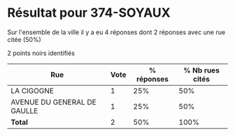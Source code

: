 # Résultat pour 374-SOYAUX

Sur l'ensemble de la ville il y a eu 4 réponses dont 2 réponses avec une rue citée (50%)

2 points noirs identifiés

| Rue | Vote | % réponses | % Nb rues cités|
|-----|------|------------|----------------|
| LA CIGOGNE | 1 | 25% | 50%|
| AVENUE DU GENERAL DE GAULLE | 1 | 25% | 50%|
| **Total** | 2 | 50% | 100%|
